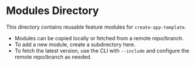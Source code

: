 # Modules Directory

This directory contains reusable feature modules for `create-app-template`.

- Modules can be copied locally or fetched from a remote repo/branch.
- To add a new module, create a subdirectory here.
- To fetch the latest version, use the CLI with `--include` and configure the remote repo/branch as needed.